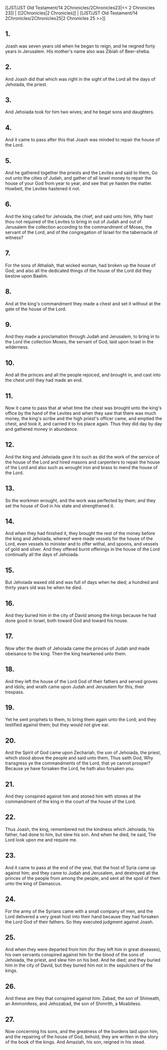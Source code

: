 [[JST/JST Old Testament/14 2Chronicles/2Chronicles23|<< 2 Chronicles 23]] | [[2Chronicles|2 Chronicles]] | [[JST/JST Old Testament/14 2Chronicles/2Chronicles25|2 Chronicles 25 >>]]
## 1.
Joash was seven years old when he began to reign, and he reigned forty years in Jerusalem. His mother\'s name also was Zibiah of Beer-sheba.
## 2.
And Joash did that which was right in the sight of the Lord all the days of Jehoiada, the priest.
## 3.
And Jehoiada took for him two wives; and he begat sons and daughters.
## 4.
And it came to pass after this that Joash was minded to repair the house of the Lord.
## 5.
And he gathered together the priests and the Levites and said to them, Go out unto the cities of Judah, and gather of all Israel money to repair the house of your God from year to year, and see that ye hasten the matter. Howbeit, the Levites hastened it not.
## 6.
And the king called for Jehoiada, the chief, and said unto him, Why hast thou not required of the Levites to bring in out of Judah and out of Jerusalem the collection according to the commandment of Moses, the servant of the Lord, and of the congregation of Israel for the tabernacle of witness?
## 7.
For the sons of Athaliah, that wicked woman, had broken up the house of God; and also all the dedicated things of the house of the Lord did they bestow upon Baalim.
## 8.
And at the king\'s commandment they made a chest and set it without at the gate of the house of the Lord.
## 9.
And they made a proclamation through Judah and Jerusalem, to bring in to the Lord the collection Moses, the servant of God, laid upon Israel in the wilderness.
## 10.
And all the princes and all the people rejoiced, and brought in, and cast into the chest until they had made an end.
## 11.
Now it came to pass that at what time the chest was brought unto the king\'s office by the hand of the Levites and when they saw that there was much money, the king\'s scribe and the high priest\'s officer came, and emptied the chest, and took it, and carried it to his place again. Thus they did day by day and gathered money in abundance.
## 12.
And the king and Jehoiada gave it to such as did the work of the service of the house of the Lord and hired masons and carpenters to repair the house of the Lord and also such as wrought iron and brass to mend the house of the Lord.
## 13.
So the workmen wrought, and the work was perfected by them; and they set the house of God in his state and strengthened it.
## 14.
And when they had finished it, they brought the rest of the money before the king and Jehoiada, whereof were made vessels for the house of the Lord, even vessels to minister and to offer withal, and spoons, and vessels of gold and silver. And they offered burnt offerings in the house of the Lord continually all the days of Jehoiada.
## 15.
But Jehoiada waxed old and was full of days when he died; a hundred and thirty years old was he when he died.
## 16.
And they buried him in the city of David among the kings because he had done good in Israel, both toward God and toward his house.
## 17.
Now after the death of Jehoiada came the princes of Judah and made obeisance to the king. Then the king hearkened unto them.
## 18.
And they left the house of the Lord God of their fathers and served groves and idols; and wrath came upon Judah and Jerusalem for this, their trespass.
## 19.
Yet he sent prophets to them, to bring them again unto the Lord; and they testified against them; but they would not give ear.
## 20.
And the Spirit of God came upon Zechariah, the son of Jehoiada, the priest, which stood above the people and said unto them, Thus saith God, Why transgress ye the commandments of the Lord, that ye cannot prosper? Because ye have forsaken the Lord, he hath also forsaken you.
## 21.
And they conspired against him and stoned him with stones at the commandment of the king in the court of the house of the Lord.
## 22.
Thus Joash, the king, remembered not the kindness which Jehoiada, his father, had done to him, but slew his son. And when he died, he said, The Lord look upon me and require me.
## 23.
And it came to pass at the end of the year, that the host of Syria came up against him; and they came to Judah and Jerusalem, and destroyed all the princes of the people from among the people, and sent all the spoil of them unto the king of Damascus.
## 24.
For the army of the Syrians came with a small company of men, and the Lord delivered a very great host into their hand because they had forsaken the Lord God of their fathers. So they executed judgment against Joash.
## 25.
And when they were departed from him (for they left him in great diseases), his own servants conspired against him for the blood of the sons of Jehoiada, the priest, and slew him on his bed. And he died; and they buried him in the city of David, but they buried him not in the sepulchers of the kings.
## 26.
And these are they that conspired against him: Zabad, the son of Shimeath, an Ammonitess, and Jehozabad, the son of Shimrith, a Moabitess.
## 27.
Now concerning his sons, and the greatness of the burdens laid upon him, and the repairing of the house of God, behold, they are written in the story of the book of the kings. And Amaziah, his son, reigned in his stead.

